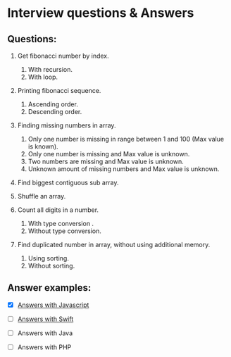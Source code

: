 
# Interview questions &amp; Answers

## Questions:

1. Get fibonacci number by index.
    1. With recursion.
    2. With loop.

2. Printing fibonacci sequence.
    1. Ascending order.
    2. Descending order.

3. Finding missing numbers in array.
    1. Only one number is missing in range between 1 and 100 (Max value is known).
    2. Only one number is missing and Max value is unknown.
    3. Two numbers are missing and Max value is unknown.
    4. Unknown amount of missing numbers and Max value is unknown.

4. Find biggest contiguous sub array.

5. Shuffle an array.

6. Count all digits in a number.
    1. With type conversion .
    2. Without type conversion.

7. Find duplicated number in array, without using additional memory.
    1. Using sorting.
    2. Without sorting.




## Answer examples:

- [X] [Answers with Javascript](https://github.com/nikitaKurtin/interviewQuestions/blob/master/index.js)

- [ ] [Answers with Swift](https://github.com/nikitaKurtin/interviewQuestions/blob/master/swiftAnswers.swift)

- [ ] Answers with Java

- [ ] Answers with PHP